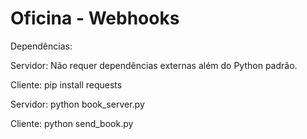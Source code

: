 # Oficina - Webhooks

Dependências:

Servidor: Não requer dependências externas além do Python padrão.

Cliente: pip install requests

Servidor: python book_server.py

Cliente: python send_book.py
